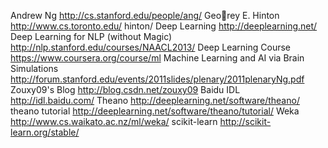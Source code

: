 
  Andrew Ng http://cs.stanford.edu/people/ang/
  Georey E. Hinton http://www.cs.toronto.edu/ hinton/
  Deep Learning http://deeplearning.net/
  Deep Learning for NLP (without Magic)
  http://nlp.stanford.edu/courses/NAACL2013/
  Deep Learning Course https://www.coursera.org/course/ml
  Machine Learning and AI via Brain Simulations
  http://forum.stanford.edu/events/2011slides/plenary/2011plenaryNg.pdf
  Zouxy09's Blog http://blog.csdn.net/zouxy09
  Baidu IDL http://idl.baidu.com/
  Theano http://deeplearning.net/software/theano/
  theano tutorial http://deeplearning.net/software/theano/tutorial/
  Weka http://www.cs.waikato.ac.nz/ml/weka/
  scikit-learn http://scikit-learn.org/stable/
